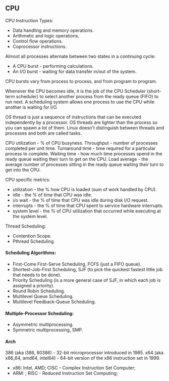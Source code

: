CPU
-

CPU Instruction Types:
* Data handling and memory operations.
* Arithmetic and logic operations.
* Control flow operations.
* Coprocessor instructions.

Almost all processes alternate between two states in a continuing cycle:
* A CPU burst - performing calculations.
* An I/O burst - waiting for data transfer in/out of the system.

CPU bursts vary from process to process, and from program to program.

Whenever the CPU becomes idle, it is the job of the CPU Scheduler (short-term scheduler)
to select another process from the ready queue (FIFO) to run next.
A scheduling system allows one process to use the CPU while another is waiting for I/O.

OS thread is just a sequence of instructions that can be executed independently by a processor.
OS threads are lighter than the process so you can spawn a lot of them.
Linux doesn't distinguish between threads and processes and both are called tasks.

CPU utilization - % of CPU busyness.
Throughput - number of processes completed per unit time.
Turnaround time - time required for a particular process to complete.
Waiting time - how much time processes spend in the ready queue waiting their turn to get on the CPU.
Load average - the average number of processes sitting in the ready queue waiting their turn to get into the CPU.

CPU specific metrics:
* utilization  - the % how CPU is loaded (sum of work handled by CPU).
* idle         - the % of time that CPU was idle.
* i/o wait     - the % of time that CPU was idle during disk I/O request.
* interrupts   - the % of time that CPU spent to service hardware interrupts.
* system level - the % of CPU utilization that occurred while executing at the system level.

Thread Scheduling:
* Contention Scope.
* Pthread Scheduling.

#### Scheduling Algorithms:

* First-Come First-Serve Scheduling, FCFS
  (just a FIFO queue).
* Shortest-Job-First Scheduling, SJF
  (to pick the quickest fastest little job that needs to be done).
* Priority Scheduling
  (is a more general case of SJF, in which each job is assigned a priority).
* Round Robin Scheduling.
* Multilevel Queue Scheduling.
* Multilevel Feedback-Queue Scheduling.

#### Multiple-Processor Scheduling:

* Asymmetric multiprocessing.
* Symmetric multiprocessing, SMP.

#### Arch

386 (aka i386, 80386) - 32-bit microprocessor introduced in 1985.
x64 (aka x86_64, amd64, intel64) - 64-bit version of the x86 instruction set in 1999.

* x86: Intel, AMD; CISC - Complex Instruction Set Computer;
* ARM: ; RISC - Reduced Instruction Set Computing;

